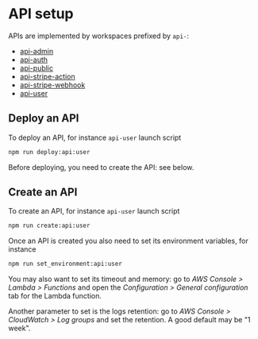 # API setup

APIs are implemented by workspaces prefixed by `api-`:

- [api-admin](../../api-admin/)
- [api-auth](../../api-auth/)
- [api-public](../../api-public/)
- [api-stripe-action](../../api-stripe-action/)
- [api-stripe-webhook](../../api-stripe-webhook/)
- [api-user](../../api-user/)

## Deploy an API

To deploy an API, for instance `api-user` launch script

```sh
npm run deploy:api:user
```

Before deploying, you need to create the API: see below.

## Create an API

To create an API, for instance `api-user` launch script

```sh
npm run create:api:user
```

Once an API is created you also need to set its environment variables, for instance

```sh
npm run set_environment:api:user
```

You may also want to set its timeout and memory: go to _AWS Console > Lambda > Functions_ and open the _Configuration > General configuration_ tab for the Lambda function.

Another parameter to set is the logs retention: go to _AWS Console > CloudWatch > Log groups_ and set the retention. A good default may be "1 week".
